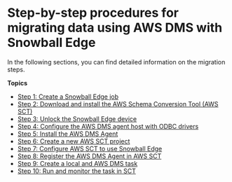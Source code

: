# Step\-by\-step procedures for migrating data using AWS DMS with Snowball Edge<a name="CHAP_LargeDBs.SBS"></a>

In the following sections, you can find detailed information on the migration steps\.  

**Topics**
+ [Step 1: Create a Snowball Edge job](CHAP_LargeDBs.SBS.create-snowball-job.md)
+ [Step 2: Download and install the AWS Schema Conversion Tool \(AWS SCT\)](CHAP_LargeDBs.SBS.install-sct.md)
+ [Step 3: Unlock the Snowball Edge device](CHAP_LargeDBs.SBS.unlock-snowball-edge.md)
+ [Step 4: Configure the AWS DMS agent host with ODBC drivers](CHAP_LargeDBs.SBS.configure-dms-agent-linux-host.md)
+ [Step 5: Install the AWS DMS Agent](CHAP_LargeDBs.SBS.install-dms-agent.md)
+ [Step 6: Create a new AWS SCT project](CHAP_LargeDBs.SBS.create-new-sct-project.md)
+ [Step 7: Configure AWS SCT to use Snowball Edge](CHAP_LargeDBs.SBS.configure-sct-to-use-snowball-edge.md)
+ [Step 8: Register the AWS DMS Agent in AWS SCT](CHAP_LargeDBs.SBS.register-dms-agent-in-sct.md)
+ [Step 9: Create a local and AWS DMS task](CHAP_LargeDBs.SBS.create-local-and-dms-task.md)
+ [Step 10: Run and monitor the task in SCT](CHAP_LargeDBs.SBS.run-and-monitor-task-in-sct.md)